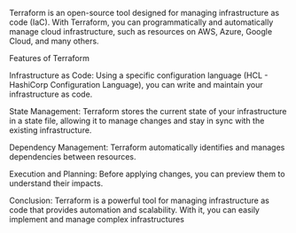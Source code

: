 Terraform is an open-source tool designed for managing infrastructure as code (IaC). With Terraform, you can programmatically and automatically manage cloud infrastructure, such as resources on AWS, Azure, Google Cloud, and many others.

 Features of Terraform

 Infrastructure as Code: Using a specific configuration language (HCL - HashiCorp Configuration        Language), you can write and maintain your infrastructure as code.

 State Management: Terraform stores the current state of your infrastructure in a state file, allowing it to manage changes and stay in sync with the existing infrastructure.

 Dependency Management: Terraform automatically identifies and manages dependencies between resources.

 Execution and Planning: Before applying changes, you can preview them to understand their impacts.

Conclusion:
Terraform is a powerful tool for managing infrastructure as code that provides automation and scalability. With it, you can easily implement and manage complex infrastructures